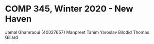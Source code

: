 # COMP 345, Winter 2020 - New Haven

Jamal Ghamraoui (40027657)
Manpreet Tahim
Yaroslav Bilodid
Thomas Gillard
